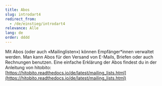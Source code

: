 ```yaml
---
title: Abos
slug: introdart4
redirect_from:
  - /de/einstieg/introdart4
relevance: Alle
lang: de
order: dddd
---
```


Mit Abos (oder auch «Mailinglisten») können Empfänger\*innen verwaltet werden. Man kann Abos für den Versand von E-Mails, Briefen oder auch Rechnungen benutzen. Eine einfache Erklärung der Abos findest du in der Anleitung von hitobito: [https://hitobito.readthedocs.io/de/latest/mailing_lists.html](https://hitobito.readthedocs.io/de/latest/mailing_lists.html)
